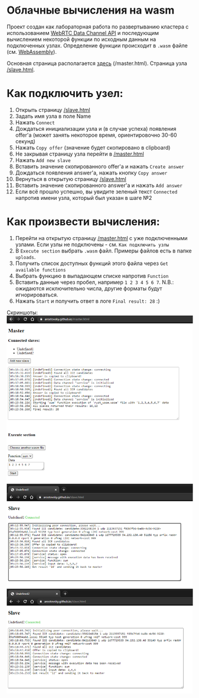 # Облачные вычисления на wasm

Проект создан как лабораторная работа по развертыванию кластера с использованием [WebRTC Data Channel API](https://developer.mozilla.org/en-US/docs/Web/API/RTCDataChannel) и последующим вычислением некоторой функции по исходным данным на подключенных узлах. Определение функции происходит в `.wasm` файле (см. [WebAssembly](https://webassembly.org/)).

Основная страница располагается [здесь](https://arostovsky.github.io/master.html) (/master.html).
Страница узла [/slave.html](https://arostovsky.github.io/slave.html).

# Как подключить узел:
1. Открыть страницу [/slave.html](https://arostovsky.github.io/slave.html)
2. Задать имя узла в поле Name
3. Нажать `Connect`
4. Дождаться инициализации узла и (в случае успеха) появления offer'а (может занять некоторое время, ориентировочно 30-60 секунд)
5. Нажать `Copy offer` (значение будет скопировано в clipboard)
6. Не закрывая страницу узла перейти в [/master.html](https://arostovsky.github.io/master.html)
7. Нажать `Add new slave`
8. Вставить значение скопированного offer'а и нажать `Create answer` 
9. Дождаться появления answer'а, нажать кнопку `Copy answer`
10. Вернуться в открытую страницу [/slave.html](https://arostovsky.github.io/slave.html)
11. Вставить значение скопированного answer'а и нажать `Add answer`
12. Если всё прошло успешно, вы увидите зеленый текст `Connected` напротив имени узла, который был указан в шаге №2

# Как произвести вычисления:
1. Перейти на открытую страницу [/master.html](https://arostovsky.github.io/master.html) с уже подключенными узлами. Если узлы не подключены - см. `Как подключить узлы`
2. В `Execute section` выбрать `.wasm` файл. Примеры файлов есть в папке `uploads`.
3. Получить список доступных функций этого файла через `Get available functions`
4. Выбрать функцию в выпадающем списке напротив `Function`
5. Вставить данные через пробел, например `1 2 3 4 5 6 7`. N.B.: ожидаются исключительно числа, другие форматы будут игнорироваться.
6. Нажать `Start` и получить ответ в логе `Final result: 28` :)

Скриншоты:
![master](./readme_files/master.png)
![slave1](./readme_files/slave1.png)
![slave2](./readme_files/slave2.png)